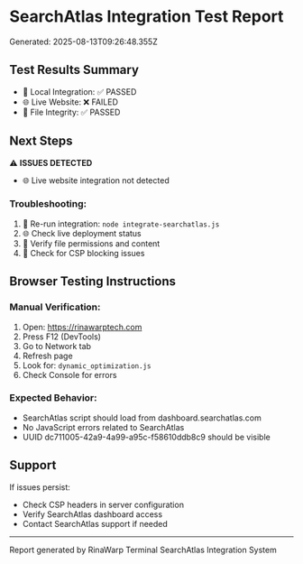 # SearchAtlas Integration Test Report
Generated: 2025-08-13T09:26:48.355Z

## Test Results Summary
- 🧪 Local Integration: ✅ PASSED
- 🌐 Live Website: ❌ FAILED  
- 📁 File Integrity: ✅ PASSED

## Next Steps

⚠️ **ISSUES DETECTED**

- 🌐 Live website integration not detected


### Troubleshooting:
1. 🔧 Re-run integration: `node integrate-searchatlas.js`
2. 🌐 Check live deployment status
3. 📁 Verify file permissions and content
4. 🚨 Check for CSP blocking issues

## Browser Testing Instructions

### Manual Verification:
1. Open: https://rinawarptech.com
2. Press F12 (DevTools) 
3. Go to Network tab
4. Refresh page
5. Look for: `dynamic_optimization.js`
6. Check Console for errors

### Expected Behavior:
- SearchAtlas script should load from dashboard.searchatlas.com
- No JavaScript errors related to SearchAtlas
- UUID dc711005-42a9-4a99-a95c-f58610ddb8c9 should be visible

## Support
If issues persist:
- Check CSP headers in server configuration
- Verify SearchAtlas dashboard access
- Contact SearchAtlas support if needed

---
Report generated by RinaWarp Terminal SearchAtlas Integration System
